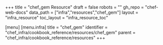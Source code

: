 +++
title = "chef_gem Resource"
draft = false
robots = ""
gh_repo = "chef-web-docs"
data_path = ["infra","resources","chef_gem"]
layout = "infra_resource"
toc_layout = "infra_resource_toc"

[menu]
  [menu.infra]
    title = "chef_gem"
    identifier = "chef_infra/cookbook_reference/resources/chef_gem"
    parent = "chef_infra/cookbook_reference/resources"
+++

<!-- The contents of this page are automatically generated from the chef_gem.yaml file in the data directory. -->
<!-- To suggest a change, edit the https://github.com/chef/chef/blob/main/lib/chef/resource/chef_gem.rb file
      and submit a pull request to the https://github.com/chef/chef repository. -->
